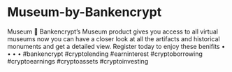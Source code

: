 # Museum-by-Bankencrypt
Museum 🗿  Bankencrypt’s Museum product gives you access to all virtual museums now you can have a closer look at all the artifacts and historical monuments and get a detailed view.  Register today to enjoy these benifits • • • • #bankencrypt #cryptolending #earninterest #cryptoborrowing #cryptoearnings #cryptoassets #cryptoinvesting
